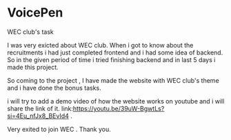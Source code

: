 # VoicePen
WEC club's task

I was very exicted about WEC club.
When i got to know about the recruitments i had just completed frontend and i had some idea of backend.
So in the given period of time i tried finishing backend and in last 5 days i made this project.

So coming to the project ,
I have made the website with WEC club's theme and
i have done the bonus tasks.

i will try to add a demo video of how the website works on youtube and i will share the link of it.
link:https://youtu.be/39uW-BgwtLs?si=4Eu_nfJx8_BEvId4 .

Very exited to join WEC .
Thank you.
